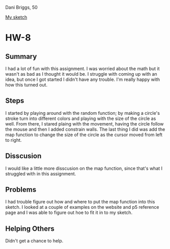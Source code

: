 Dani Briggs, 50

[My sketch](https://dani-briggs.github.io/120-work/hw-8/)

# HW-8

## Summary

I had a lot of fun with this assignment. I was worried about the math but it wasn't as bad as I thought it would be. I struggle with coming up with an idea, but once I got started I didn't have any trouble. I'm really happy with how this turned out.

## Steps

I started by playing around with the random function; by making a circle's stroke turn into different colors and playing with the size of the circle as well. From there, I stared plaing with the movement, having the circle follow the mouse and then I added constrain walls. The last thing I did was add the map function to change the size of the circle as the cursor moved from left to right.

## Disscusion

I would like a little more disscusion on the map function, since that's what I struggled with in this assignment.


## Problems

I had trouble figure out how and where to put the map function into this sketch. I looked at a couple of examples on the website and p5 reference page and I was able to figure out hoe to fit it in to my sketch.

## Helping Others

Didn't get a chance to help.

